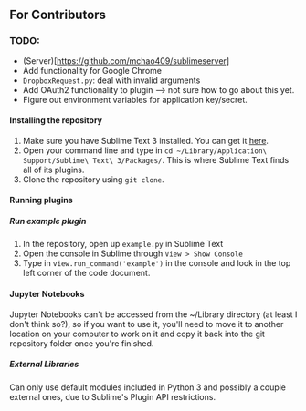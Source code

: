 ## For Contributors

### TODO:
* (Server)[https://github.com/mchao409/sublimeserver]
* Add functionality for Google Chrome
* `DropboxRequest.py`: deal with invalid arguments
* Add OAuth2 functionality to plugin --> not sure how to go about this yet.
* Figure out environment variables for application key/secret.

#### Installing the repository
1. Make sure you have Sublime Text 3 installed. You can get it [here](https://www.sublimetext.com/3).
2. Open your command line and type in `cd ~/Library/Application\ Support/Sublime\ Text\ 3/Packages/`. This is where Sublime Text finds all of its plugins.
3. Clone the repository using `git clone`. 

#### Running plugins
##### Run example plugin
1. In the repository, open up `example.py` in Sublime Text
2. Open the console in Sublime through `View > Show Console`
3. Type in `view.run_command('example')` in the console and look in the top left corner of the code document.

#### Jupyter Notebooks
Jupyter Notebooks can't be accessed from the ~/Library directory (at least I don't think so?), so if you want to use it, you'll need to move it to another location on your computer to work on it and copy it back into the git repository folder once you're finished.

##### External Libraries
Can only use default modules included in Python 3 and possibly a couple external ones, due to Sublime's Plugin API restrictions.
